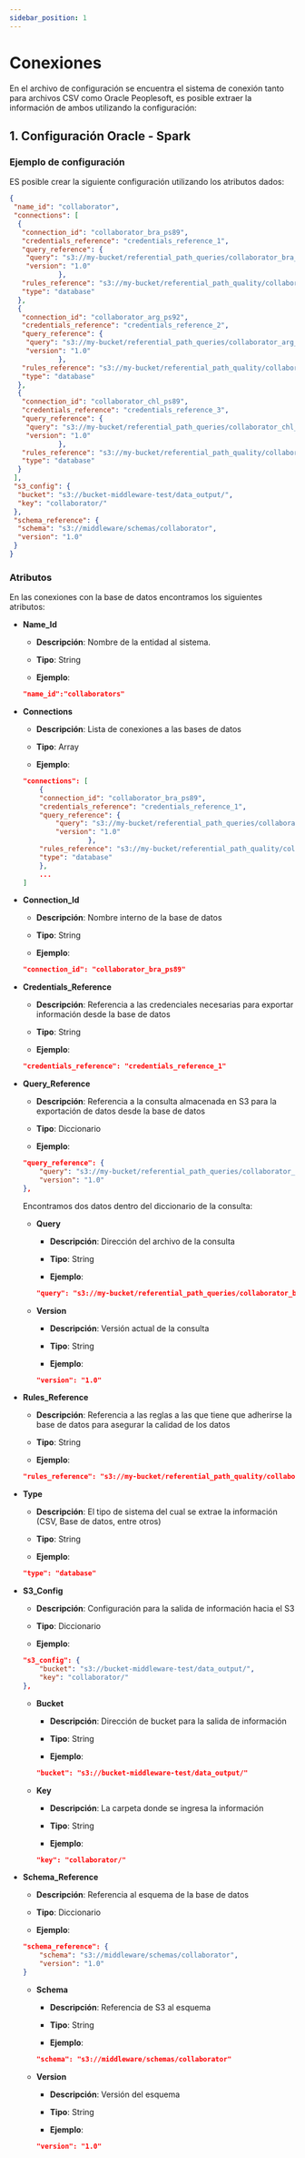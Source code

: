 ```yaml
---
sidebar_position: 1
---
```


# Conexiones

En el archivo de configuración se encuentra el sistema de conexión tanto para archivos CSV como Oracle Peoplesoft, es posible extraer la información de ambos utilizando la configuración:

## 1. Configuración Oracle - Spark

### Ejemplo de configuración

ES posible crear la siguiente configuración utilizando los atributos dados:

``` JSON title = "JSON CSV Config"
{
 "name_id": "collaborator",
 "connections": [
  {
   "connection_id": "collaborator_bra_ps89",
   "credentials_reference": "credentials_reference_1",
   "query_reference": {
    "query": "s3://my-bucket/referential_path_queries/collaborator_bra_ps89.sql",
    "version": "1.0"
            },
   "rules_reference": "s3://my-bucket/referential_path_quality/collaborator_bra_ps89.json",
   "type": "database"
  },
  {
   "connection_id": "collaborator_arg_ps92",
   "credentials_reference": "credentials_reference_2",
   "query_reference": {
    "query": "s3://my-bucket/referential_path_queries/collaborator_arg_ps92.sql",
    "version": "1.0"
            },
   "rules_reference": "s3://my-bucket/referential_path_quality/collaborator_arg_ps92.json",
   "type": "database"
  },
  {
   "connection_id": "collaborator_chl_ps89",
   "credentials_reference": "credentials_reference_3",
   "query_reference": {
    "query": "s3://my-bucket/referential_path_queries/collaborator_chl_ps89.sql",
    "version": "1.0"
            },
   "rules_reference": "s3://my-bucket/referential_path_quality/collaborator_chl_ps89.json",
   "type": "database"
  }
 ],
 "s3_config": {
  "bucket": "s3://bucket-middleware-test/data_output/",
  "key": "collaborator/"
 },
 "schema_reference": {
  "schema": "s3://middleware/schemas/collaborator",
  "version": "1.0"
 }
}
```

### Atributos

En las conexiones con la base de datos encontramos los siguientes atributos:

- **Name_Id**

    - **Descripción**: Nombre de la entidad al sistema.
    - **Tipo**: String

    - **Ejemplo**:
    ``` JSON
    "name_id":"collaborators"
    ```

- **Connections**
    - **Descripción**: Lista de conexiones a las bases de datos
    - **Tipo**: Array

    - **Ejemplo**:
    ``` JSON title = "connections_example.json"
    "connections": [
        {
        "connection_id": "collaborator_bra_ps89",
        "credentials_reference": "credentials_reference_1",
        "query_reference": {
            "query": "s3://my-bucket/referential_path_queries/collaborator_bra_ps89.sql",
            "version": "1.0"
                    },
        "rules_reference": "s3://my-bucket/referential_path_quality/collaborator_bra_ps89.json",
        "type": "database"
        },
        ...
    ]
    ```

- **Connection_Id**
    - **Descripción**: Nombre interno de la base de datos
    - **Tipo**: String

    - **Ejemplo**: 
    ``` JSON title = "credentials_example.json"
    "connection_id": "collaborator_bra_ps89"
    ```

- **Credentials_Reference**
    - **Descripción**: Referencia a las credenciales necesarias para exportar información desde la base de datos
    - **Tipo**: String

    - **Ejemplo**: 
    ``` JSON title = "credentials_example.json"
    "credentials_reference": "credentials_reference_1"
    ```

- **Query_Reference**
    - **Descripción**: Referencia a la consulta almacenada en S3 para la exportación de datos desde la base de datos
    - **Tipo**: Diccionario

    - **Ejemplo**: 
    ``` JSON title = "query_example.json"
    "query_reference": {
        "query": "s3://my-bucket/referential_path_queries/collaborator_bra_ps89.sql",
        "version": "1.0"
    },
    ```

    Encontramos dos datos dentro del diccionario de la consulta:

    - **Query**
        - **Descripción**: Dirección del archivo de la consulta
        - **Tipo**: String

        - **Ejemplo**: 
        ``` JSON title = "query_s3_example.json"
        "query": "s3://my-bucket/referential_path_queries/collaborator_bra_ps89.sql"
        ```

    - **Version**
        - **Descripción**: Versión actual de la consulta
        - **Tipo**: String

        - **Ejemplo**: 
        ``` JSON title = "query_version_example.json"
        "version": "1.0"
        ```

- **Rules_Reference**
    - **Descripción**: Referencia a las reglas a las que tiene que adherirse la base de datos para asegurar la calidad de los datos
    - **Tipo**: String

    - **Ejemplo**: 
    ``` JSON title = "rules_reference_example.json"
    "rules_reference": "s3://my-bucket/referential_path_quality/collaborator_bra_ps89.json"
    ```

- **Type**
    - **Descripción**: El tipo de sistema del cual se extrae la información (CSV, Base de datos, entre otros)
    - **Tipo**: String

    - **Ejemplo**: 
    ``` JSON title = "type_example.json"
    "type": "database"
    ```

- **S3_Config**
    - **Descripción**: Configuración para la salida de información hacia el S3
    - **Tipo**: Diccionario

    - **Ejemplo**: 
    ``` JSON title = "s3_config_example.json"
    "s3_config": {
        "bucket": "s3://bucket-middleware-test/data_output/",
        "key": "collaborator/"
    },
    ```

    - **Bucket**
        - **Descripción**: Dirección de bucket para la salida de información
        - **Tipo**: String

        - **Ejemplo**: 
        ``` JSON title = "s3_config_bucket_example.json"
        "bucket": "s3://bucket-middleware-test/data_output/"
        ```

    - **Key**
        - **Descripción**: La carpeta donde se ingresa la información
        - **Tipo**: String

        - **Ejemplo**: 
        ``` JSON title = "s3_config_key_example.json"
        "key": "collaborator/"
        ```

- **Schema_Reference**
    - **Descripción**: Referencia al esquema de la base de datos
    - **Tipo**: Diccionario

    - **Ejemplo**: 
    ``` JSON title = "schema_reference_example.json"
    "schema_reference": {
        "schema": "s3://middleware/schemas/collaborator",
        "version": "1.0"
    }
    ```
    
    - **Schema**
        - **Descripción**: Referencia de S3 al esquema
        - **Tipo**: String

        - **Ejemplo**: 
        ``` JSON title = "schema_reference_s3_example.json"
        "schema": "s3://middleware/schemas/collaborator"
        ```

    - **Version**
        - **Descripción**: Versión del esquema
        - **Tipo**: String

        - **Ejemplo**: 
        ``` JSON title = "schema_reference_version_example.json"
        "version": "1.0"
        ```

